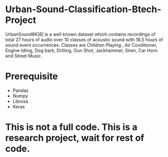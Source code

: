 # Urban-Sound-Classification-Btech-Project
UrbanSound8K[8] is a well known dataset  which contains recordings of total 27 hours of audio over 10 classes of acoustic sound with 18.5 hours of sound event occurrences. Classes are Children Playing , Air Conditioner, Engine Idling, Dog bark, Drilling, Gun Shot, Jackhammer, Siren, Car Horn and Street Music.

# Prerequisite
* Pandas
* Numpy
* Librosa
* Keras

# This is not a full code. This is a research project, wait for rest of code.

